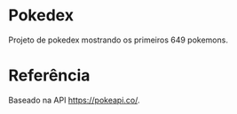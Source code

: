 # Pokedex
Projeto de pokedex mostrando os primeiros 649 pokemons. 

# Referência
Baseado na API https://pokeapi.co/.
